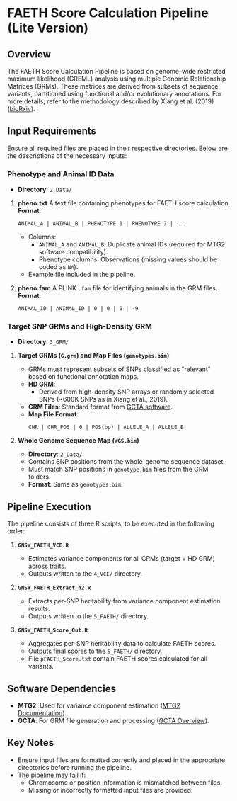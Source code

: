 # FAETH Score Calculation Pipeline (Lite Version)

## Overview
The FAETH Score Calculation Pipeline is based on genome-wide restricted maximum likelihood (GREML) analysis using multiple Genomic Relationship Matrices (GRMs). 
These matrices are derived from subsets of sequence variants, partitioned using functional and/or evolutionary annotations. For more details, refer to the methodology described by Xiang et al. (2019) ([bioRxiv](https://www.biorxiv.org/content/10.1101/601658v2)).

## Input Requirements
Ensure all required files are placed in their respective directories. Below are the descriptions of the necessary inputs:

### Phenotype and Animal ID Data
- **Directory**: `2_Data/`
1. **pheno.txt**
   A text file containing phenotypes for FAETH score calculation.
   **Format**:
   ```
   ANIMAL_A | ANIMAL_B | PHENOTYPE 1 | PHENOTYPE 2 | ...
   ```
   - Columns:
     - `ANIMAL_A` and `ANIMAL_B`: Duplicate animal IDs (required for MTG2 software compatibility).
     - Phenotype columns: Observations (missing values should be coded as `NA`).
   - Example file included in the pipeline.

2. **pheno.fam**
   A PLINK `.fam` file for identifying animals in the GRM files.
   **Format**:
   ```
   ANIMAL_ID | ANIMAL_ID | 0 | 0 | 0 | -9
   ```

### Target SNP GRMs and High-Density GRM
- **Directory**: `3_GRM/`
1. **Target GRMs (`G.grm`) and Map Files (`genotypes.bim`)**
   - GRMs must represent subsets of SNPs classified as "relevant" based on functional annotation maps.
   - **HD GRM**:
     - Derived from high-density SNP arrays or randomly selected SNPs (~600K SNPs as in Xiang et al., 2019).
   - **GRM Files**: Standard format from [GCTA software](https://cnsgenomics.com/software/gcta/#Overview).
   - **Map File Format**:
     ```
     CHR | CHR_POS | 0 | POS(bp) | ALLELE_A | ALLELE_B
     ```

2. **Whole Genome Sequence Map (`WGS.bim`)**
   - **Directory**: `2_Data/`
   - Contains SNP positions from the whole-genome sequence dataset.
   - Must match SNP positions in `genotype.bim` files from the GRM folders.
   - **Format**: Same as `genotypes.bim`.

## Pipeline Execution
The pipeline consists of three R scripts, to be executed in the following order:

1. **`GNSW_FAETH_VCE.R`**
   - Estimates variance components for all GRMs (target + HD GRM) across traits.
   - Outputs written to the `4_VCE/` directory.

2. **`GNSW_FAETH_Extract_h2.R`**
   - Extracts per-SNP heritability from variance component estimation results.
   - Outputs written to the `5_FAETH/` directory.

3. **`GNSW_FAETH_Score_Out.R`**
   - Aggregates per-SNP heritability data to calculate FAETH scores.
   - Outputs final scores to the `5_FAETH/` directory.
   - File `pFAETH_Score.txt` contain FAETH scores calculated for all variants.

## Software Dependencies
- **MTG2**: Used for variance component estimation ([MTG2 Documentation](https://sites.google.com/site/honglee0707/mtg2)).
- **GCTA**: For GRM file generation and processing ([GCTA Overview](https://cnsgenomics.com/software/gcta/#Overview)).

## Key Notes
- Ensure input files are formatted correctly and placed in the appropriate directories before running the pipeline.
- The pipeline may fail if:
  - Chromosome or position information is mismatched between files.
  - Missing or incorrectly formatted input files are provided.

